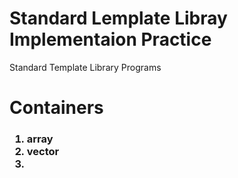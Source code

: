 # Standard Lemplate Libray Implementaion Practice
Standard Template Library Programs
<h1>Containers</h1>
  <h3>
    <ol> 
      <li> array </li>
      <li> vector <li>
    <ol>
  </h3

